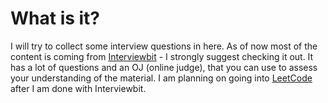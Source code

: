 What is it?
=======

I will try to collect some interview questions in here. As of now most of the content is coming from [Interviewbit](https://www.interviewbit.com) - I strongly suggest checking it out. It has a lot of questions and an OJ (online judge), that you can use to assess your understanding of the material. I am planning on going into [LeetCode](https://leetcode.com/) after I am done with Interviewbit.
